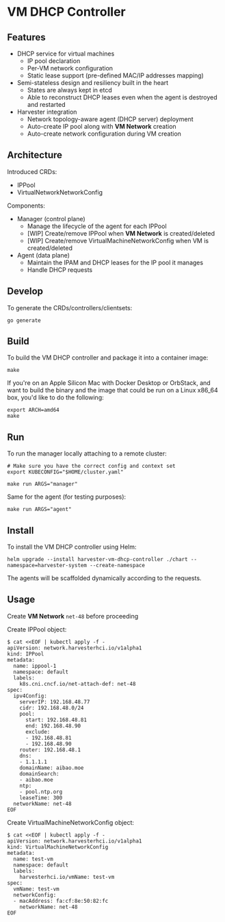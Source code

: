 # VM DHCP Controller

## Features

- DHCP service for virtual machines
  - IP pool declaration
  - Per-VM network configuration
  - Static lease support (pre-defined MAC/IP addresses mapping)
- Semi-stateless design and resiliency built in the heart
  - States are always kept in etcd
  - Able to reconstruct DHCP leases even when the agent is destroyed and restarted
- Harvester integration
  - Network topology-aware agent (DHCP server) deployment
  - Auto-create IP pool along with **VM Network** creation
  - Auto-create network configuration during VM creation

## Architecture

Introduced CRDs:

- IPPool
- VirtualNetworkNetworkConfig

Components:

- Manager (control plane)
  - Manage the lifecycle of the agent for each IPPool
  - [WIP] Create/remove IPPool when **VM Network** is created/deleted
  - [WIP] Create/remove VirtualMachineNetworkConfig when VM is created/deleted
- Agent (data plane)
  - Maintain the IPAM and DHCP leases for the IP pool it manages
  - Handle DHCP requests

## Develop

To generate the CRDs/controllers/clientsets:

```
go generate
```

## Build

To build the VM DHCP controller and package it into a container image:

```
make
```

If you're on an Apple Silicon Mac with Docker Desktop or OrbStack, and want to build the binary and the image that could be run on a Linux x86_64 box, you'd like to do the following:

```
export ARCH=amd64
make
```

## Run

To run the manager locally attaching to a remote cluster:

```
# Make sure you have the correct config and context set
export KUBECONFIG="$HOME/cluster.yaml"

make run ARGS="manager"
```

Same for the agent (for testing purposes):

```
make run ARGS="agent"
```

## Install

To install the VM DHCP controller using Helm:

```
helm upgrade --install harvester-vm-dhcp-controller ./chart --namespace=harvester-system --create-namespace
```

The agents will be scaffolded dynamically according to the requests.

## Usage

Create **VM Network** `net-48` before proceeding

Create IPPool object:

```
$ cat <<EOF | kubectl apply -f -
apiVersion: network.harvesterhci.io/v1alpha1
kind: IPPool
metadata:
  name: ippool-1
  namespace: default
  labels:
    k8s.cni.cncf.io/net-attach-def: net-48
spec:
  ipv4Config:
    serverIP: 192.168.48.77
    cidr: 192.168.48.0/24
    pool:
      start: 192.168.48.81
      end: 192.168.48.90
      exclude:
      - 192.168.48.81
      - 192.168.48.90
    router: 192.168.48.1
    dns:
    - 1.1.1.1
    domainName: aibao.moe
    domainSearch:
    - aibao.moe
    ntp:
    - pool.ntp.org
    leaseTime: 300
  networkName: net-48
EOF
```

Create VirtualMachineNetworkConfig object:

```
$ cat <<EOF | kubectl apply -f -
apiVersion: network.harvesterhci.io/v1alpha1
kind: VirtualMachineNetworkConfig
metadata:
  name: test-vm
  namespace: default 
  labels:
    harvesterhci.io/vmName: test-vm
spec:
  vmName: test-vm
  networkConfig:
  - macAddress: fa:cf:8e:50:82:fc
    networkName: net-48
EOF
```